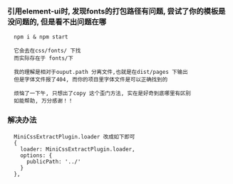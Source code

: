 ### 引用element-ui时, 发现fonts的打包路径有问题, 尝试了你的模板是没问题的, 但是看不出问题在哪

```
  npm i & npm start

  它会去在css/fonts/ 下找
  而实际存在于 fonts/下

  我的理解是相对于ouput.path 分离文件,也就是在dist/pages 下输出
  但是字体文件报了404, 而你的项目里字体文件是可以正确找到的

  烦恼了一下午, 只想出了copy 这个歪门方法, 实在是好奇到底哪里有区别
  如能帮助, 万分感谢！！
```

### 解决办法
```
  MiniCssExtractPlugin.loader 改成如下即可
  {
    loader: MiniCssExtractPlugin.loader,
    options: {
      publicPath: '../'
    }
  },
```